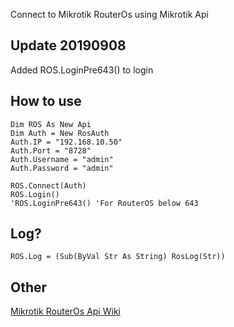 Connect to Mikrotik RouterOs using Mikrotik Api
## Update 20190908
Added ROS.LoginPre643() to login 


## How to use 
  ``` VB.net
  Dim ROS As New Api 
  Dim Auth = New RosAuth
  Auth.IP = "192.168.10.50"
  Auth.Port = "8728"
  Auth.Username = "admin"
  Auth.Password = "admin"

  ROS.Connect(Auth)
  ROS.Login()
  'ROS.LoginPre643() 'For RouterOS below 643
  ```


## Log?
  ``` VB.net
  ROS.Log = (Sub(ByVal Str As String) RosLog(Str))
  ```
	

## Other

  [Mikrotik RouterOs Api Wiki](https://wiki.mikrotik.com/wiki/Manual:API ) 
